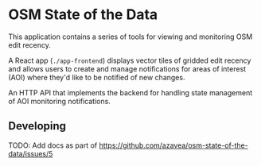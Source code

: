 # OSM State of the Data

This application contains a series of tools for viewing and monitoring OSM edit recency.

A React app (`./app-frontend`) displays vector tiles of gridded edit recency and allows
users to create and manage notifications for areas of interest (AOI) where they'd like to
be notified of new changes.

An HTTP API that implements the backend for handling state management of AOI monitoring notifications.

## Developing

TODO: Add docs as part of https://github.com/azavea/osm-state-of-the-data/issues/5
